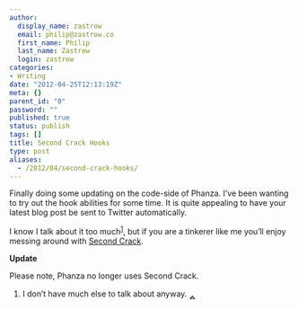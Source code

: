 ```yaml
---
author:
  display_name: zastrow
  email: philip@zastrow.co
  first_name: Philip
  last_name: Zastrow
  login: zastrow
categories:
- Writing
date: "2012-04-25T12:13:19Z"
meta: {}
parent_id: "0"
password: ""
published: true
status: publish
tags: []
title: Second Crack Hooks
type: post
aliases:
  - /2012/04/second-crack-hooks/
---
```

<p>Finally doing some updating on the code-side of Phanza. I’ve been wanting to try out the hook abilities for some time. It is quite appealing to have your latest blog post be sent to Twitter automatically.</p>
<p>I know I talk about it too much<sup id="fnref:1"><a href="#fn:1" class="footnote">1</a></sup>, but if you are a tinkerer like me you’ll enjoy messing around with <a href="https://github.com/marcoarment/secondcrack">Second Crack</a>.</p>
<p><strong>Update</strong></p>
<p>Please note, Phanza no longer uses Second Crack.</p>
<div class="footnotes">
<ol>
<li id="fn:1">
<p>I don’t have much else to talk about anyway.&nbsp;<a href="#fnref:1" class="reversefootnote">&#129173;</a></p>
</li>
</ol>
</div>
